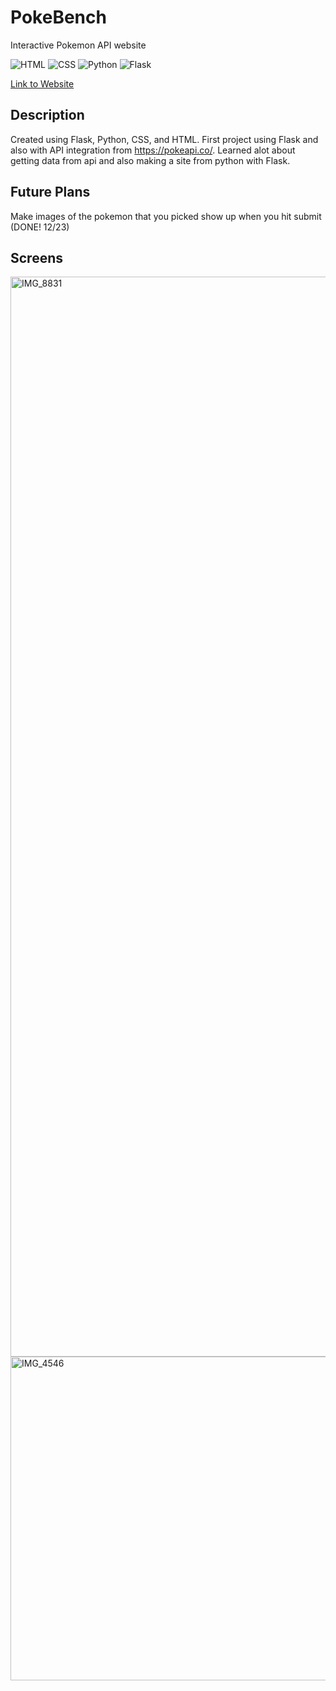 # PokeBench
Interactive Pokemon API website

![HTML](https://img.shields.io/badge/HTML-E34F26?style=for-the-badge&logo=html5&logoColor=white)
![CSS](https://img.shields.io/badge/CSS-1572B6?style=for-the-badge&logo=css3&logoColor=white)
![Python](https://img.shields.io/badge/Python-3776AB?style=for-the-badge&logo=python&logoColor=white)
![Flask](https://img.shields.io/badge/Flask-000000?style=for-the-badge&logo=flask&logoColor=white)

<a href="https://ivannzheng.pythonanywhere.com/" target="_blank"> Link to Website </a> 

## Description

Created using Flask, Python, CSS, and HTML. First project using Flask and also with API integration from https://pokeapi.co/. Learned alot about getting data from api and also making a site from python with Flask. 


## Future Plans

Make images of the pokemon that you picked show up when you hit submit (DONE! 12/23) 

## Screens 

<img width="1728" alt="IMG_8831" src="https://github.com/user-attachments/assets/5507db4f-862c-4502-9942-d7764bb080e3" />

<img width="518" alt="IMG_4546" src="https://github.com/user-attachments/assets/ef650f80-77c5-496c-b2ea-224611f22766" />
